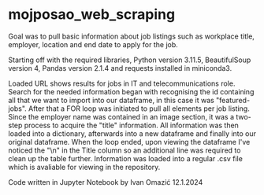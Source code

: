 # mojposao_web_scraping

Goal was to pull basic information about job listings such as workplace title, employer, location and end date to apply for the job.

Starting off with the required libraries, Python version 3.11.5, BeautifulSoup version 4, Pandas version 2.1.4 and requests installed in miniconda3. 

Loaded URL shows results for jobs in IT and telecommunications role. Search for the needed information began with recognising the id containing all that we want to import into our dataframe, in this case it was "featured-
jobs". After that a FOR loop was initiated to pull all elements per job listing.  Since the employer name was contained in an image section, it was a two-step process to acquire the "title" information. All information was 
then loaded into a dictionary, afterwards into a new dataframe and finally  into our original dataframe. When the loop ended, upon viewing the dataframe I've noticed the  "\n" in the Title column so an additional line was 
required to clean up the table further. Information was loaded into a regular .csv file which is avaliable for viewing in the repository.

Code written in Jupyter Notebook by Ivan Omazić
12.1.2024
